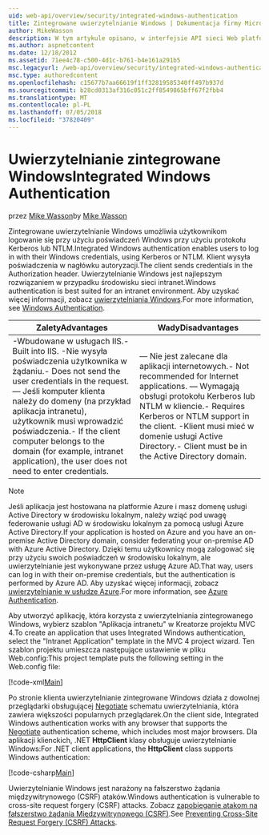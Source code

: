 ```yaml
---
uid: web-api/overview/security/integrated-windows-authentication
title: Zintegrowane uwierzytelnianie Windows | Dokumentacja firmy Microsoft
author: MikeWasson
description: W tym artykule opisano, w interfejsie API sieci Web platformy ASP.NET przy użyciu zintegrowanego uwierzytelniania Windows.
ms.author: aspnetcontent
ms.date: 12/18/2012
ms.assetid: 71ee4c78-c500-4d1c-b761-b4e161a291b5
msc.legacyurl: /web-api/overview/security/integrated-windows-authentication
msc.type: authoredcontent
ms.openlocfilehash: c15677b7aa66619f1ff32819585340ff497b937d
ms.sourcegitcommit: b28cd0313af316c051c2ff8549865bff67f2fbb4
ms.translationtype: MT
ms.contentlocale: pl-PL
ms.lasthandoff: 07/05/2018
ms.locfileid: "37820409"
---
```

<a name="integrated-windows-authentication"></a><span data-ttu-id="6edde-103">Uwierzytelnianie zintegrowane Windows</span><span class="sxs-lookup"><span data-stu-id="6edde-103">Integrated Windows Authentication</span></span>
====================
<span data-ttu-id="6edde-104">przez [Mike Wasson](https://github.com/MikeWasson)</span><span class="sxs-lookup"><span data-stu-id="6edde-104">by [Mike Wasson](https://github.com/MikeWasson)</span></span>

<span data-ttu-id="6edde-105">Zintegrowane uwierzytelnianie Windows umożliwia użytkownikom logowanie się przy użyciu poświadczeń Windows przy użyciu protokołu Kerberos lub NTLM.</span><span class="sxs-lookup"><span data-stu-id="6edde-105">Integrated Windows authentication enables users to log in with their Windows credentials, using Kerberos or NTLM.</span></span> <span data-ttu-id="6edde-106">Klient wysyła poświadczenia w nagłówku autoryzacji.</span><span class="sxs-lookup"><span data-stu-id="6edde-106">The client sends credentials in the Authorization header.</span></span> <span data-ttu-id="6edde-107">Uwierzytelnianie Windows jest najlepszym rozwiązaniem w przypadku środowisku sieci intranet.</span><span class="sxs-lookup"><span data-stu-id="6edde-107">Windows authentication is best suited for an intranet environment.</span></span> <span data-ttu-id="6edde-108">Aby uzyskać więcej informacji, zobacz [uwierzytelniania Windows](https://www.iis.net/configreference/system.webserver/security/authentication/windowsauthentication).</span><span class="sxs-lookup"><span data-stu-id="6edde-108">For more information, see [Windows Authentication](https://www.iis.net/configreference/system.webserver/security/authentication/windowsauthentication).</span></span>

| <span data-ttu-id="6edde-109">Zalety</span><span class="sxs-lookup"><span data-stu-id="6edde-109">Advantages</span></span> | <span data-ttu-id="6edde-110">Wady</span><span class="sxs-lookup"><span data-stu-id="6edde-110">Disadvantages</span></span> |
| --- | --- |
| <span data-ttu-id="6edde-111">-Wbudowane w usługach IIS.</span><span class="sxs-lookup"><span data-stu-id="6edde-111">- Built into IIS.</span></span> <span data-ttu-id="6edde-112">-Nie wysyła poświadczenia użytkownika w żądaniu.</span><span class="sxs-lookup"><span data-stu-id="6edde-112">- Does not send the user credentials in the request.</span></span> <span data-ttu-id="6edde-113">— Jeśli komputer klienta należy do domeny (na przykład aplikacja intranetu), użytkownik musi wprowadzić poświadczenia.</span><span class="sxs-lookup"><span data-stu-id="6edde-113">- If the client computer belongs to the domain (for example, intranet application), the user does not need to enter credentials.</span></span> | <span data-ttu-id="6edde-114">— Nie jest zalecane dla aplikacji internetowych.</span><span class="sxs-lookup"><span data-stu-id="6edde-114">- Not recommended for Internet applications.</span></span> <span data-ttu-id="6edde-115">— Wymagają obsługi protokołu Kerberos lub NTLM w kliencie.</span><span class="sxs-lookup"><span data-stu-id="6edde-115">- Requires Kerberos or NTLM support in the client.</span></span> <span data-ttu-id="6edde-116">-Klient musi mieć w domenie usługi Active Directory.</span><span class="sxs-lookup"><span data-stu-id="6edde-116">- Client must be in the Active Directory domain.</span></span> |

> [!NOTE]
> <span data-ttu-id="6edde-117">Jeśli aplikacja jest hostowana na platformie Azure i masz domenę usługi Active Directory w środowisku lokalnym, należy wziąć pod uwagę federowanie usługi AD w środowisku lokalnym za pomocą usługi Azure Active Directory.</span><span class="sxs-lookup"><span data-stu-id="6edde-117">If your application is hosted on Azure and you have an on-premise Active Directory domain, consider federating your on-premise AD with Azure Active Directory.</span></span> <span data-ttu-id="6edde-118">Dzięki temu użytkownicy mogą zalogować się przy użyciu swoich poświadczeń w środowisku lokalnym, ale uwierzytelnianie jest wykonywane przez usługę Azure AD.</span><span class="sxs-lookup"><span data-stu-id="6edde-118">That way, users can log in with their on-premise credentials, but the authentication is performed by Azure AD.</span></span> <span data-ttu-id="6edde-119">Aby uzyskać więcej informacji, zobacz [uwierzytelnianie w usłudze Azure](../../../visual-studio/overview/2012/windows-azure-authentication.md).</span><span class="sxs-lookup"><span data-stu-id="6edde-119">For more information, see [Azure Authentication](../../../visual-studio/overview/2012/windows-azure-authentication.md).</span></span>


<span data-ttu-id="6edde-120">Aby utworzyć aplikację, która korzysta z uwierzytelniania zintegrowanego Windows, wybierz szablon "Aplikacja intranetu" w Kreatorze projektu MVC 4.</span><span class="sxs-lookup"><span data-stu-id="6edde-120">To create an application that uses Integrated Windows authentication, select the "Intranet Application" template in the MVC 4 project wizard.</span></span> <span data-ttu-id="6edde-121">Ten szablon projektu umieszcza następujące ustawienie w pliku Web.config:</span><span class="sxs-lookup"><span data-stu-id="6edde-121">This project template puts the following setting in the Web.config file:</span></span>

[!code-xml[Main](integrated-windows-authentication/samples/sample1.xml)]

<span data-ttu-id="6edde-122">Po stronie klienta uwierzytelnianie zintegrowane Windows działa z dowolnej przeglądarki obsługującej [Negotiate](http://www.ietf.org/rfc/rfc4559.txt) schematu uwierzytelniania, która zawiera większości popularnych przeglądarek.</span><span class="sxs-lookup"><span data-stu-id="6edde-122">On the client side, Integrated Windows authentication works with any browser that supports the [Negotiate](http://www.ietf.org/rfc/rfc4559.txt) authentication scheme, which includes most major browsers.</span></span> <span data-ttu-id="6edde-123">Dla aplikacji klienckich, .NET **HttpClient** klasy obsługuje uwierzytelnianie Windows:</span><span class="sxs-lookup"><span data-stu-id="6edde-123">For .NET client applications, the **HttpClient** class supports Windows authentication:</span></span>

[!code-csharp[Main](integrated-windows-authentication/samples/sample2.cs)]

<span data-ttu-id="6edde-124">Uwierzytelnianie Windows jest narażony na fałszerstwo żądania międzywitrynowego (CSRF) ataków.</span><span class="sxs-lookup"><span data-stu-id="6edde-124">Windows authentication is vulnerable to cross-site request forgery (CSRF) attacks.</span></span> <span data-ttu-id="6edde-125">Zobacz [zapobieganie atakom na fałszerstwo żądania Międzywitrynowego (CSRF)](preventing-cross-site-request-forgery-csrf-attacks.md).</span><span class="sxs-lookup"><span data-stu-id="6edde-125">See [Preventing Cross-Site Request Forgery (CSRF) Attacks](preventing-cross-site-request-forgery-csrf-attacks.md).</span></span>
